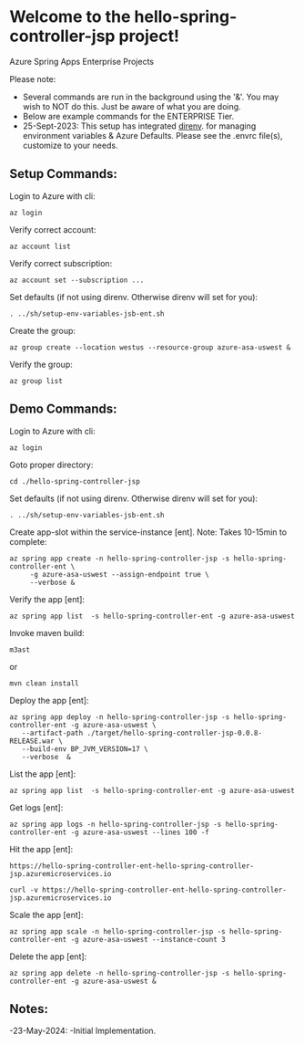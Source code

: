 
# Welcome to the hello-spring-controller-jsp project!

Azure Spring Apps Enterprise Projects

Please note:
* Several commands are run in the background using the '&'.  You may wish to NOT do this.  Just be aware of what you are doing.
* Below are example commands for the ENTERPRISE Tier.  
* 25-Sept-2023: This setup has integrated [direnv](https://direnv.net). for managing environment variables & Azure Defaults.  Please see the .envrc file(s), customize to your needs.


## Setup Commands:

Login to Azure with cli:
```
az login
```

Verify correct account:
```
az account list
```

Verify correct subscription:
```
az account set --subscription ...
```

Set defaults (if not using direnv.  Otherwise direnv will set for you):
```
. ../sh/setup-env-variables-jsb-ent.sh
```


Create the group:
```
az group create --location westus --resource-group azure-asa-uswest &
```

Verify the group:
```
az group list
```


## Demo Commands:

Login to Azure with cli:
```
az login
```

Goto proper directory:
```
cd ./hello-spring-controller-jsp
```

Set defaults (if not using direnv.  Otherwise direnv will set for you):
```
. ../sh/setup-env-variables-jsb-ent.sh
```

Create app-slot within the service-instance [ent]. Note: Takes 10-15min to complete:
```
az spring app create -n hello-spring-controller-jsp -s hello-spring-controller-ent \
	 -g azure-asa-uswest --assign-endpoint true \
	 --verbose &
```

Verify the app [ent]:
```
az spring app list  -s hello-spring-controller-ent -g azure-asa-uswest
```

Invoke maven build:
```
m3ast
```
or

```
mvn clean install
```

Deploy the app [ent]:
```
az spring app deploy -n hello-spring-controller-jsp -s hello-spring-controller-ent -g azure-asa-uswest \
   --artifact-path ./target/hello-spring-controller-jsp-0.0.8-RELEASE.war \
   --build-env BP_JVM_VERSION=17 \
   --verbose  &	
```

List the app [ent]:
```
az spring app list  -s hello-spring-controller-ent -g azure-asa-uswest
```

Get logs [ent]:
```
az spring app logs -n hello-spring-controller-jsp -s hello-spring-controller-ent -g azure-asa-uswest --lines 100 -f
```

Hit the app [ent]:

```
https://hello-spring-controller-ent-hello-spring-controller-jsp.azuremicroservices.io
```

```
curl -v https://hello-spring-controller-ent-hello-spring-controller-jsp.azuremicroservices.io
```

Scale the app [ent]:
```
az spring app scale -n hello-spring-controller-jsp -s hello-spring-controller-ent -g azure-asa-uswest --instance-count 3
```

Delete the app [ent]:
```
az spring app delete -n hello-spring-controller-jsp -s hello-spring-controller-ent -g azure-asa-uswest &
```


## Notes:
-23-May-2024: -Initial Implementation.




